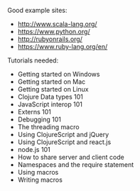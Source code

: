 Good example sites:

* http://www.scala-lang.org/
* https://www.python.org/
* http://rubyonrails.org/
* https://www.ruby-lang.org/en/

Tutorials needed:

* Getting started on Windows
* Getting started on Mac
* Getting started on Linux
* Clojure Data types 101
* JavaScript interop 101
* Externs 101
* Debugging 101
* The threading macro
* Using ClojureScript and jQuery
* Using ClojureScript and react.js
* node.js 101
* How to share server and client code
* Namespaces and the require statement
* Using macros
* Writing macros